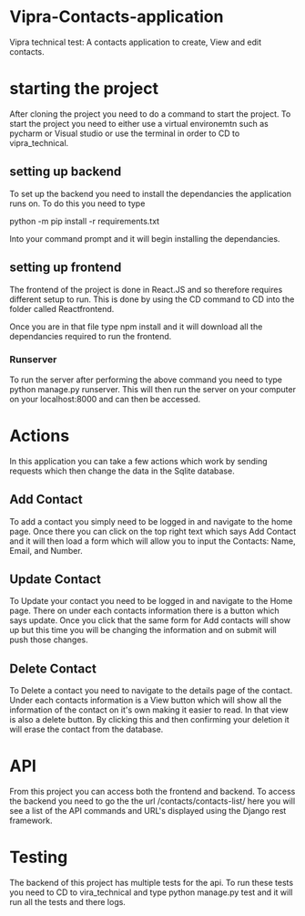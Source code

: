 # Vipra-Contacts-application
Vipra technical test: A contacts application to create, View and edit contacts.

# starting the project

After cloning the project you need to do a command to start the project. To start the project you need to either use a virtual environemtn such as pycharm or Visual studio or use the terminal in order to CD to vipra_technical. 

## setting up backend

To set up the backend you need to install the dependancies the application runs on. To do this you need to type 

python -m pip install -r requirements.txt

Into your command prompt and it will begin installing the dependancies. 

## setting up frontend

The frontend of the project is done in React.JS and so therefore requires different setup to run. This is done by using the CD command to CD into the folder called Reactfrontend. 

Once you are in that file type npm install and it will download all the dependancies required to run the frontend.

### Runserver

To run the server after performing the above command you need to type python manage.py runserver. This will then run the server on your computer on your localhost:8000 and can then be accessed. 

# Actions

In this application you can take a few actions which work by sending requests which then change the data in the Sqlite database. 

## Add Contact

To add a contact you simply need to be logged in and navigate to the home page. Once there you can click on the top right text which says Add Contact and it will then load a form which will allow you to input the Contacts:
Name, Email, and Number.

## Update Contact

To Update your contact you need to be logged in and navigate to the Home page. There on under each contacts information there is a button which says update. Once you click that the same form for Add contacts will show up but this time you will be changing the information and on submit will push those changes.

## Delete Contact

To Delete a contact you need to navigate to the details page of the contact. Under each contacts information is a View button which will show all the information of the contact on it's own making it easier to read. In that view is also a delete button. By clicking this and then confirming your deletion it will erase the contact from the database.

# API 

From this project you can access both the frontend and backend. To access the backend you need to go the the url /contacts/contacts-list/ here you will see a list of the API commands and URL's displayed using the Django rest framework. 

# Testing 

The backend of this project has multiple tests for the api. To run these tests you need to CD to vira_technical and type python manage.py test and it will run all the tests and there logs. 